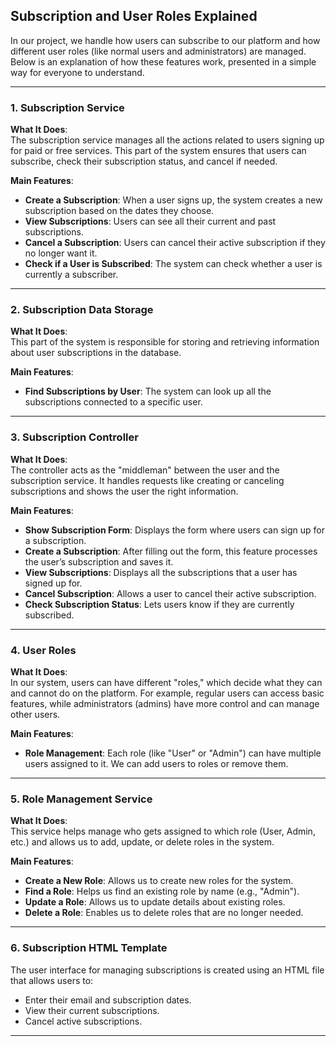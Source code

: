 ## Subscription and User Roles Explained

In our project, we handle how users can subscribe to our platform and how different user roles (like normal users and administrators) are managed. Below is an explanation of how these features work, presented in a simple way for everyone to understand.

---

### 1. Subscription Service

**What It Does**:  
The subscription service manages all the actions related to users signing up for paid or free services. This part of the system ensures that users can subscribe, check their subscription status, and cancel if needed.

**Main Features**:
- **Create a Subscription**: When a user signs up, the system creates a new subscription based on the dates they choose.
- **View Subscriptions**: Users can see all their current and past subscriptions.
- **Cancel a Subscription**: Users can cancel their active subscription if they no longer want it.
- **Check if a User is Subscribed**: The system can check whether a user is currently a subscriber.

---

### 2. Subscription Data Storage

**What It Does**:  
This part of the system is responsible for storing and retrieving information about user subscriptions in the database.

**Main Features**:
- **Find Subscriptions by User**: The system can look up all the subscriptions connected to a specific user.

---

### 3. Subscription Controller

**What It Does**:  
The controller acts as the "middleman" between the user and the subscription service. It handles requests like creating or canceling subscriptions and shows the user the right information.

**Main Features**:
- **Show Subscription Form**: Displays the form where users can sign up for a subscription.
- **Create a Subscription**: After filling out the form, this feature processes the user’s subscription and saves it.
- **View Subscriptions**: Displays all the subscriptions that a user has signed up for.
- **Cancel Subscription**: Allows a user to cancel their active subscription.
- **Check Subscription Status**: Lets users know if they are currently subscribed.

---

### 4. User Roles

**What It Does**:  
In our system, users can have different "roles," which decide what they can and cannot do on the platform. For example, regular users can access basic features, while administrators (admins) have more control and can manage other users.

**Main Features**:
- **Role Management**: Each role (like "User" or "Admin") can have multiple users assigned to it. We can add users to roles or remove them.

---

### 5. Role Management Service

**What It Does**:  
This service helps manage who gets assigned to which role (User, Admin, etc.) and allows us to add, update, or delete roles in the system.

**Main Features**:
- **Create a New Role**: Allows us to create new roles for the system.
- **Find a Role**: Helps us find an existing role by name (e.g., "Admin").
- **Update a Role**: Allows us to update details about existing roles.
- **Delete a Role**: Enables us to delete roles that are no longer needed.
---
### 6. Subscription HTML Template

The user interface for managing subscriptions is created using an HTML file that allows users to:

- Enter their email and subscription dates.
- View their current subscriptions.
- Cancel active subscriptions.
---


